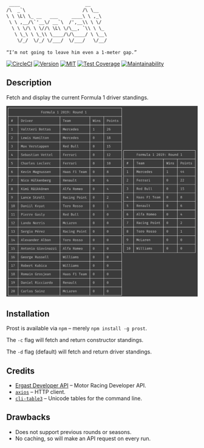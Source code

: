 ```
 ____                        __
/\  _`\                     /\ \__
\ \ \L\ \_ __   ___     ____\ \ ,_\
 \ \ ,__/\`'__\/ __`\  /',__\\ \ \/
  \ \ \/\ \ \//\ \L\ \/\__, `\\ \ \_
   \ \_\ \ \_\\ \____/\/\____/ \ \__\
    \/_/  \/_/ \/___/  \/___/   \/__/

“I’m not going to leave him even a 1-meter gap.”
```

[![CircleCI](https://img.shields.io/circleci/project/github/jameswillock/prost/master.svg)](https://circleci.com/gh/jameswillock/prost) [![Version](https://img.shields.io/npm/v/prost.svg)](https://www.npmjs.com/package/prost) [![MIT](https://img.shields.io/github/license/jameswillock/prost.svg)](https://github.com/jameswillock/prost/blob/master/LICENSE) [![Test Coverage](https://api.codeclimate.com/v1/badges/b687ee4cb4f2156fdd91/test_coverage)](https://codeclimate.com/github/jameswillock/prost/test_coverage) [![Maintainability](https://api.codeclimate.com/v1/badges/b687ee4cb4f2156fdd91/maintainability)](https://codeclimate.com/github/jameswillock/prost/maintainability)

## Description
Fetch and display the current Formula 1 driver standings.

<img src="screenshot.png" width="671">

## Installation
Prost is available via `npm` – merely `npm install -g prost`.

The `-c` flag will fetch and return constructor standings.

The `-d` flag (default) will fetch and return driver standings.

## Credits
- [Ergast Developer API](https://ergast.com/mrd/) – Motor Racing Developer API.
- [`axios`](https://github.com/axios/axios) – HTTP client.
- [`cli-table3`](https://github.com/cli-table/cli-table3) – Unicode tables for the command line.

## Drawbacks
- Does not support previous rounds or seasons.
- No caching, so will make an API request on every run.
